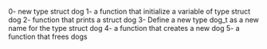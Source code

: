 0- new type struct dog
1- a function that initialize a variable of type struct dog
2- function that prints a struct dog
3- Define a new type dog_t as a new name for the type struct dog
4- a function that creates a new dog
5- a function that frees dogs